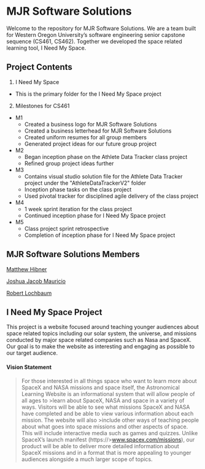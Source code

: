 # MJR Software Solutions
Welcome to the repository for MJR Software Solutions. We are a team built for Western Oregon University’s software engineering senior capstone sequence (CS461, CS462). Together we developed the space related learning tool, I Need My Space.

## Project Contents
1. I Need My Space
- This is the primary folder for the I Need My Space project
2. Milestones for CS461
- M1
  - Created a business logo for MJR Software Solutions
  - Created a business letterhead for MJR Software Solutions
  - Created uniform resumes for all group members
  - Generated project ideas for our future group project
- M2
  - Began inception phase on the Athlete Data Tracker class project
  - Refined group project ideas further
- M3
  - Contains visual studio solution file for the Athlete Data Tracker project under the "AthleteDataTrackerV2" folder
  - Inception phase tasks on the class project
  - Used pivotal tracker for disciplined agile delivery of the class project
- M4
  - 1 week sprint iteration for the class project
  - Continued inception phase for I Need My Space project
- M5
  - Class project sprint retrospective
  - Completion of inception phase for I Need My Space project

## MJR Software Solutions Members 
[Matthew Hibner](https://github.com/OmegaArmadillo)

[Joshua Jacob Mauricio](https://github.com/jmauricio1)

[Robert Lochbaum](https://github.com/Bloodytrailz)

## I Need My Space Project
This project is a website focused around teaching younger audiences about space related topics including our solar system, the universe, and missions conducted by major space related companies such as Nasa and SpaceX. Our goal is to make the website as interesting and engaging as possible to our target audience.

#### Vision Statement
>For those interested in all things space who want to learn more about SpaceX and NASA missions and space itself, the Astronomical Learning Website is an informational system that will allow people of all ages to >learn about SpaceX, NASA and space in a variety of ways. Visitors will be able to see what missions SpaceX and NASA have completed and be able to view various information about each mission. The website will also >include other ways of teaching people about what goes into space missions and other aspects of space. This will include interactive media such as games and quizzes. Unlike SpaceX’s launch manifest (https://>www.spacex.com/missions), our product will be able to deliver more detailed information about SpaceX missions and in a format that is more appealing to younger audiences alongside a much larger scope of topics.